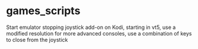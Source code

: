 # games_scripts


Start emulator stopping joystick add-on on Kodi, starting in vt5, use a modified resolution for more advanced consoles, use a combination of keys to close from the joystick
